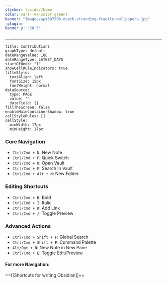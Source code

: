 ```yaml
---
sticker: lucide//home
color: var(--mk-color-green)
banner: "Images/wp4397506-death-stranding-fragile-wallpapers.jpg"
-plugin: 
banner_y: "28.5"
---
```


---  

```contributionGraph
title: Contributions
graphType: default
dateRangeValue: 180
dateRangeType: LATEST_DAYS
startOfWeek: "1"
showCellRuleIndicators: true
titleStyle:
  textAlign: left
  fontSize: 15px
  fontWeight: normal
dataSource:
  type: PAGE
  value: ""
  dateField: {}
fillTheScreen: false
enableMainContainerShadow: true
cellStyleRules: []
cellStyle:
  minWidth: 17px
  minHeight: 17px

```

### Core Navigation

- `Ctrl/Cmd + N`: New Note
- `Ctrl/Cmd + P`: Quick Switch
- `Ctrl/Cmd + O`: Open Vault
- `Ctrl/Cmd + F`: Search in Vault
- `Ctrl/Cmd + Alt + N`: New Folder

### Editing Shortcuts

- `Ctrl/Cmd + B`: Bold
- `Ctrl/Cmd + I`: Italic
- `Ctrl/Cmd + K`: Add Link
- `Ctrl/Cmd + /`: Toggle Preview

### Advanced Actions

- `Ctrl/Cmd + Shift + F`: Global Search
- `Ctrl/Cmd + Shift + P`: Command Palette
- `Alt/Opt + N`: New Note in New Pane
- `Ctrl/Cmd + E`: Toggle Edit/Preview

#### For more Navigation:
==[[Shortcuts for writing Obsidian]]==
